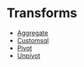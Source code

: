 # Transforms

* [Aggregate](./aggregate.md)
* [Customsql](./customsql.md)
* [Pivot](./pivot.md)
* [Unpivot](./unpivot.md)
